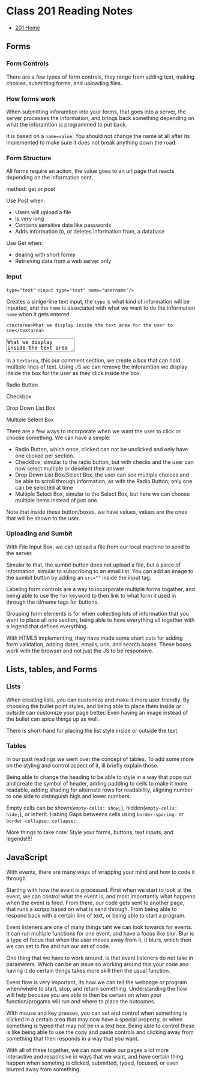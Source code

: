# Class 201 Reading Notes

* [201 Home](https://fadnesscharlie.github.io/reading-notes/201/)

## Forms

### Form Controls

There are a few types of form controls, they range from adding text, making choices, submitting forms, and uploading files.

### How forms work

When submitting inforamtion into your forms, that goes into a server, the server processes the information, and brings back something depending on what the inforamtion is programmed to put back.

It is based on a `name=value`. You should not change the name at all after its implemented to make sure it does not break anything down the road.

### Form Structure

All forms require an action, the value goes to an url page that reacts depending on the information sent.

method: get or post

Use Post when:

* Users will upload a file
* Is very long
* Contains sensitive data like passwords
* Adds information to, or deletes information from, a database

Use Get when:

* dealing with short forms
* Retrieving data from a web server only

### Input

`type="text"`
`<input type="text" name="username"/>`

Creates a sinlge-line text input, the `type` is what kind of information will be inputted, and the `name` is associated with what we want to do the information `name` when it gets entered.

`<textarea>What we display inside the text area for the user to see</textarea>`

<textarea>What we display inside the text area for the user to see</textarea>

In a `textarea`, this our comment section, we create a box that can hold multiple lines of text. Using JS we can remove the inforamtion we display inside the box for the user as they click inside the box.

Radio Button

Checkbox

Drop Down List Box

Multiple Select Box

There are a few ways to incorporate when we want the user to click or choose something. We can have a simple:

* Radio Button, which once, clicked can not be unclicked and only have one clicked per section.
* CheckBox, simular to the radio button, but with checks and the user can now select multiple or deselect their answer
* Drop Down List Box/Select Box, the user can see multiple choices and be able to scroll through information, as with the Radio Button, only one can be selected at time
* Multiple Select Box, simular to the Select Box, but here we can choose multiple items instead of just one.

Note that inside these button/boxes, we have values, values are the ones that will be shown to the user.

### Uploading and Sumbit

With File Input Box, we can upload a file from our local machine to send to the server.

Simular to that, the sumbit button does not upload a file, but a piece of information, simular to subscribing to an email list. You can add an image to the sumbit button by adding an `src=""` inside the input tag.

Labeling form controls are a way to incorporate multiple forms togather, and being able to use the `for` keyword to then link to what form it used in through the id/name tags for buttons.

Grouping form elements is for when collecting lots of information that you want to place all one section, being able to have everything all together with a legend that defines everything.

With HTML5 implementing, they have made some short cuts for adding form validation, adding dates, emails, urls, and search boxes. These boxes work with the browser and not just the JS to be responsive.

## Lists, tables, and Forms

### Lists

When creating lists, you can customize and make it more user friendly. By choosing the bullet point styles, and being able to place them inside or outside can customize your page better. Even having an image instead of the bullet can spice things up as well.

There is short-hand for placing the list style inside or outside the text.

### Tables

In our past readings we went over the concept of tables. To add some more on the styling and control aspect of it, ill briefly explain those.

Being able to change the heading to be able to style in a way that pops out and create the symbol of header, adding padding to cells to make it more readable, adding shading for alternate rows for readability, aligning number to one side to distinguish high and lower numbers.

Empty cells can be shown(`empty-cells: show;`), hidden(`empty-cells: hide;`), or inherit. Habing Gaps betweens cells using `border-spacing:` or `border-collapse: collapse;`.

More things to take note: Style your forms, buttons, text inputs, and legends!!!!

## JavaScript

With events, there are many ways of wrapping your mind and how to code it through. 

Starting with how the event is processed. First when we start to look at the event, we can control what the event is, and most importantly what happens when the event is fired. From there, our code gets sent to another page, that runs a scripp based on what is send through. From being able to respond back with a certain line of text, or being able to start a program.

Event listeners are one of many things taht we can look towards for events. It can run multiple functions for one event, and have a focus like blur. Blur is a type of focus that when the user moves away from it, it blurs, which then we can set to fire and run our set of code.

One thing that we have to work around, is that event listeners do not take in parameters. Which can be an issue so working around this your code and having it do certain things takes more skill then the usual function.

Event flow is very important, its how we can tell the webpage or program when/where to start, stop, and return something. Understanding the flow will help becuase you are able to then be certain on when your function/progams will run and where to place the outcomes. 

WIth mouse and key presses, you can set and control when something is clicked in a certain area that may now have a special property, or when something is typed that may not be in a text box. Being able to control these is like being able to use the copy and paste controls and clicking away from something that then responds in a way that you want.

With all of these together, we can now make our pages a lot more interactive and responsive in ways that we want, and have certain thing happen when someting is clicked, submitted, typed, focused, or even blurred away from something. 
